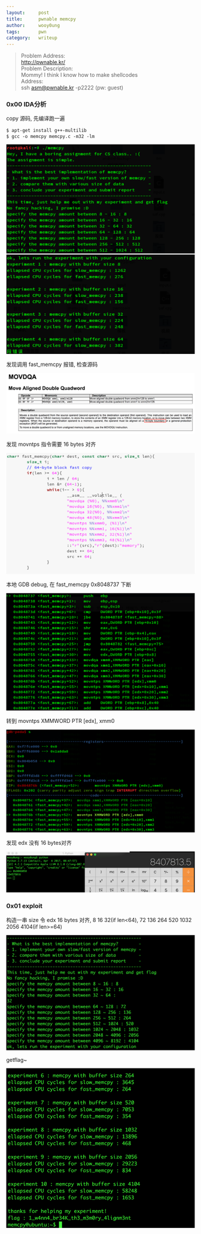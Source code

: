 ```yaml
---
layout:     post
title:      pwnable memcpy
author:     wooy0ung
tags: 		pwn
category:  	writeup
---
```



>Problem Address:  
>http://pwnable.kr/  
>Problem Description:  
>Mommy! I think I know how to make shellcodes   
>Address:  
>ssh asm@pwnable.kr -p2222 (pw: guest)  
<!-- more -->


### 0x00 IDA分析

copy 源码, 先编译跑一遍

```
$ apt-get install g++-multilib
$ gcc -o memcpy memcpy.c -m32 -lm
```

![](/assets/img/writeup/pwn/2017-08-29-pwnable-memcpy/0x00.png)
![](/assets/img/writeup/pwn/2017-08-29-pwnable-memcpy/0x01.png)

发现调用 fast_memcpy 报错, 检查源码

![](/assets/img/writeup/pwn/2017-08-29-pwnable-memcpy/0x02.png)

发现 movntps 指令需要 16 bytes 对齐

![](/assets/img/writeup/pwn/2017-08-29-pwnable-memcpy/0x03.png)

本地 GDB debug, 在 fast_memcpy 0x8048737 下断

![](/assets/img/writeup/pwn/2017-08-29-pwnable-memcpy/0x04.png)

转到 movntps XMMWORD PTR [edx], xmm0

![](/assets/img/writeup/pwn/2017-08-29-pwnable-memcpy/0x05.png)

发现 edx 没有 16 bytes对齐

![](/assets/img/writeup/pwn/2017-08-29-pwnable-memcpy/0x06.png)

### 0x01 exploit

构造一串 size 令 edx 16 bytes 对齐, 8 16 32(if len<64), 72 136 264 520 1032 2056 4104(if len>=64)

![](/assets/img/writeup/pwn/2017-08-29-pwnable-memcpy/0x07.png)

getflag~

![](/assets/img/writeup/pwn/2017-08-29-pwnable-memcpy/0x08.png)